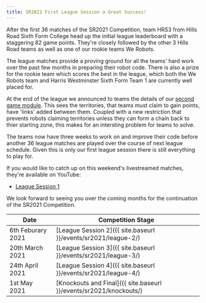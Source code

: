 ```yaml
---
title: SR2021 First League Session a Great Success!
---
```


After the first 36 matches of the SR2021 Competition, team HRS3 from
Hills Road Sixth Form College head up the initial league leaderboard with a
staggering 82 game points. They're closely followed by the other 3 Hills Road
teams as well as one of our rookie teams We Robots.

The league matches provide a proving ground for all the teams' hard work over
the past few months in preparing their robot code. There is also a prize for the
rookie team which scores the best in the league, which both the We Robots team
and Harris Westminster Sixth Form Team 1 are currently well placed for.

At the end of the league we announced to teams the details of our
[second game module](https://studentrobotics.org/docs/resources/2021/rulebook.html).
This sees the territories, that teams must claim to gain points,
have 'links' added between them. Coupled with a new restriction that prevents
robots claiming territories unless they can form a chain back to thier starting
zone, this makes for an intersting problem for teams to solve.

The teams now have three weeks to work on and improve their code before another
36 league matches are played over the course of next league schedule. Given this is
only our first league session there is still everything to play for.

If you would like to catch up on this weekend's livestreamed matches, they're
available on YouTube:

* [League Session 1](https://www.youtube.com/watch?v=cAvk-nfTUis)

We look forward to seeing you over the coming months for the continuation of
the SR2021 Competition.

| Date              | Competition Stage                                                                     |
|-------------------|---------------------------------------------------------------------------------------|
| 6th Feburary 2021 | [League Session 2]({{ site.baseurl }}/events/sr2021/league-2/)                        |
| 20th March 2021   | [League Session 3]({{ site.baseurl }}/events/sr2021/league-3/)                        |
| 24th April 2021   | [League Session 4]({{ site.baseurl }}/events/sr2021/league-4/)                        |
| 1st May 2021      | [Knockouts and Final]({{ site.baseurl }}/events/sr2021/knockouts/)                    |
